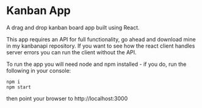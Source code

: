 # Kanban App

A drag and drop kanban board app built using React.

This app requires an API for full functionality, go ahead and download mine in my kanbanapi repository. If you want to see how the react client handles server errors you can run the client without the API. 

To run the app you will need node and npm installed - if you do, run the following in your console:
```
npm i
npm start
```
then point your browser to http://localhost:3000

